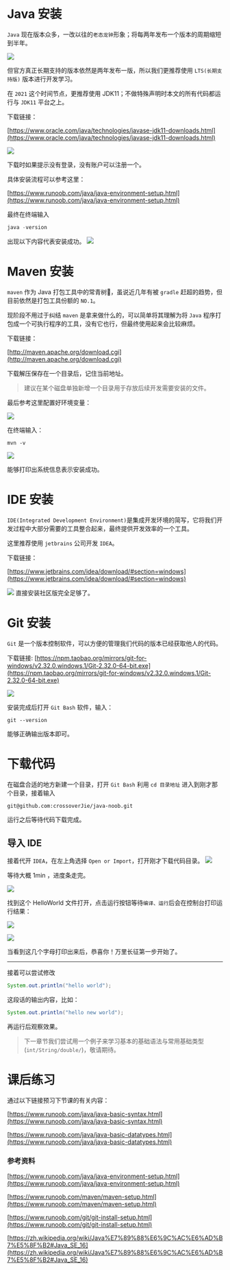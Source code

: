 # Java 安装

`Java` 现在版本众多，一改以往的`老态龙钟`形象；将每两年发布一个版本的周期缩短到半年。


![](https://tva1.sinaimg.cn/large/008i3skNly1gs6cw7ufdhj60hq09baay02.jpg)


但官方真正长期支持的版本依然是两年发布一版，所以我们更推荐使用 `LTS(长期支持版)` 版本进行开发学习。

在 `2021` 这个时间节点，更推荐使用 JDK11；不做特殊声明时本文的所有代码都运行与 `JDK11` 平台之上。

下载链接：

[https://www.oracle.com/java/technologies/javase-jdk11-downloads.html](https://www.oracle.com/java/technologies/javase-jdk11-downloads.html)

![](https://tva1.sinaimg.cn/large/008i3skNly1gs6evom7toj30sk124n39.jpg)

下载时如果提示没有登录，没有账户可以注册一个。

具体安装流程可以参考这里：

[https://www.runoob.com/java/java-environment-setup.html](https://www.runoob.com/java/java-environment-setup.html)

最终在终端输入
```java
java -version
```
出现以下内容代表安装成功。
![](https://tva1.sinaimg.cn/large/008i3skNly1gs6ezxqswwj315i07stll.jpg)

# Maven 安装

`maven` 作为 Java 打包工具中的常青树🌲，虽说近几年有被 `gradle` 赶超的趋势，但目前依然是打包工具份额的 `NO.1`。

现阶段不用过于纠结 `maven` 是拿来做什么的，可以简单将其理解为将 `Java` 程序打包成一个可执行程序的工具，没有它也行，但最终使用起来会比较麻烦。

下载链接：

[http://maven.apache.org/download.cgi](http://maven.apache.org/download.cgi)

下载解压保存在一个目录后，记住当前地址。

> 建议在某个磁盘单独新增一个目录用于存放后续开发需要安装的文件。

最后参考这里配置好环境变量：

![](https://tva1.sinaimg.cn/large/008i3skNly1gs6faai71lj316j0u00zi.jpg)


在终端输入：

```shell
mvn -v
```

![](https://tva1.sinaimg.cn/large/008i3skNly1gs6fbftbs3j31ig0d4x67.jpg)

能够打印出系统信息表示安装成功。


# IDE 安装

`IDE(Integrated Development Environment)`是集成开发环境的简写，它将我们开发过程中大部分需要的工具整合起来，最终提供开发效率的一个工具。


这里推荐使用 `jetbrains` 公司开发 `IDEA`。

下载链接：

[https://www.jetbrains.com/idea/download/#section=windows](https://www.jetbrains.com/idea/download/#section=windows)

![](https://tva1.sinaimg.cn/large/008i3skNly1gs6ffokb58j31n00ou41p.jpg)
直接安装社区版完全足够了。

# Git 安装

`Git` 是一个版本控制软件，可以方便的管理我们代码的版本已经获取他人的代码。

下载链接:
[https://npm.taobao.org/mirrors/git-for-windows/v2.32.0.windows.1/Git-2.32.0-64-bit.exe](https://npm.taobao.org/mirrors/git-for-windows/v2.32.0.windows.1/Git-2.32.0-64-bit.exe)

![](https://tva1.sinaimg.cn/large/008i3skNly1gs6g1jwzlrj319q0qqdls.jpg)

安装完成后打开 `Git Bash` 软件，输入：

```shell
git --version
```
能够正确输出版本即可。


# 下载代码

在磁盘合适的地方新建一个目录，打开 `Git Bash` 利用 `cd 目录地址` 进入到刚才那个目录，接着输入

```shell
git@github.com:crossoverJie/java-noob.git
```

运行之后等待代码下载完成。


## 导入 IDE

接着代开 `IDEA`，在左上角选择 `Open or Import`，打开刚才下载代码目录。
![](https://tva1.sinaimg.cn/large/008i3skNly1gs6g9msclwj31760qsn1e.jpg)

等待大概 1min ，进度条走完。

![](https://tva1.sinaimg.cn/large/008i3skNly1gs6gbsa6lmj30zm0a4q3p.jpg)

找到这个 HelloWorld 文件打开，点击运行按钮等待`编译、运行`后会在控制台打印运行结果：

![](https://tva1.sinaimg.cn/large/008i3skNly1gs6gd1vk9cj30vi0ba0vx.jpg)

![](https://tva1.sinaimg.cn/large/008i3skNly1gs6gdb5i05j30y2054wez.jpg)

当看到这几个字母打印出来后，恭喜你！万里长征第一步开始了。

---
接着可以尝试修改

```java
System.out.println("hello world");
```

这段话的输出内容，比如：

```java
System.out.println("hello new world");
```

再运行后观察效果。


> 下一章节我们尝试用一个例子来学习基本的基础语法与常用基础类型(`int/String/double/`)，敬请期待。


# 课后练习

通过以下链接预习下节课的有关内容：


[https://www.runoob.com/java/java-basic-syntax.html](https://www.runoob.com/java/java-basic-syntax.html)

[https://www.runoob.com/java/java-basic-datatypes.html](https://www.runoob.com/java/java-basic-datatypes.html)


### 参考资料

[https://www.runoob.com/java/java-environment-setup.html](https://www.runoob.com/java/java-environment-setup.html)

[https://www.runoob.com/maven/maven-setup.html](https://www.runoob.com/maven/maven-setup.html)

[https://www.runoob.com/git/git-install-setup.html](https://www.runoob.com/git/git-install-setup.html)

[https://zh.wikipedia.org/wiki/Java%E7%89%88%E6%9C%AC%E6%AD%B7%E5%8F%B2#Java_SE_16](https://zh.wikipedia.org/wiki/Java%E7%89%88%E6%9C%AC%E6%AD%B7%E5%8F%B2#Java_SE_16)